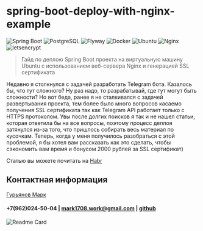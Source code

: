 # spring-boot-deploy-with-nginx-example
![Spring Boot](https://img.shields.io/badge/-springboot-0a0a0a?style=for-the-badge&logo=springboot)
![PostgreSQL](https://img.shields.io/badge/-postgresql-0a0a0a?style=for-the-badge&logo=postgresql)
![Flyway](https://img.shields.io/badge/-flyway-0a0a0a?style=for-the-badge&logo=flyway)
![Docker](https://img.shields.io/badge/-Docker-0a0a0a?style=for-the-badge&logo=Docker)
![Ubuntu](https://img.shields.io/badge/-Ubuntu-0a0a0a?style=for-the-badge&logo=Ubuntu)
![Nginx](https://img.shields.io/badge/-Nginx-0a0a0a?style=for-the-badge&logo=Nginx)
![letsencrypt](https://img.shields.io/badge/-letsencrypt-0a0a0a?style=for-the-badge&logo=letsencrypt)
<br/>

> Гайд по деплою Spring Boot проекта на виртуальную машину Ubuntu с использованием веб-сервера Nginx и генерацией SSL сертификата

Недавно я столкнулся с задачей разработать Telegram бота. Казалось бы, что тут сложного? Ну раз надо, то разрабатывай, где тут могут быть сложности? Но вот беда, ранее я не сталкивался с задачей развертывания проекта, тем более было много вопросов касаемо получения SSL сертификата так как Telegram API работает только с HTTPS протоколом. Увы после долгих поисков я так и не нашел статьи, которая ответила бы на все вопросы, поэтому процесс деплоя затянулся из-за того, что пришлось собирать весь материал по кусочкам. Теперь, когда у меня получилось разобраться с этой проблемой, я бы хотел вам рассказать как это сделать, чтобы сэкономить вам время и бонусом 2000 рублей за SSL сертификат)

Статью вы можете почитать на [Habr](https://habr.com/ru/sandbox/177076/)


## Контактная информация
[Гурьянов Марк](https://mark1708.github.io/)
#### +7(962)024-50-04 | mark1708.work@gmail.com | [github](http://github.com/Mark1708)

![Readme Card](https://github-readme-stats.vercel.app/api/pin/?username=mark1708&repo=spring-boot-deploy-with-nginx-example&theme=chartreuse-dark&show_icons=true)

